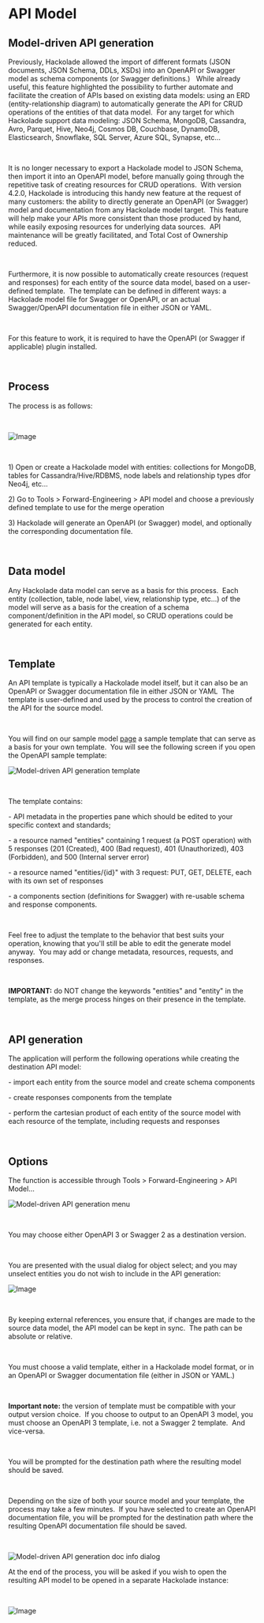 # API Model

## Model-driven API generation

Previously, Hackolade allowed the import of different formats (JSON documents, JSON Schema, DDLs, XSDs) into an OpenAPI or Swagger model as schema components (or Swagger definitions.) &nbsp; While already useful, this feature highlighted the possibility to further automate and facilitate the creation of APIs based on existing data models: using an ERD (entity-relationship diagram) to automatically generate the API for CRUD operations of the entities of that data model.&nbsp; For any target for which Hackolade support data modeling: JSON Schema, MongoDB, Cassandra, Avro, Parquet, Hive, Neo4j, Cosmos DB, Couchbase, DynamoDB, Elasticsearch, Snowflake, SQL Server, Azure SQL, Synapse, etc...

&nbsp;

It is no longer necessary to export a Hackolade model to JSON Schema, then import it into an OpenAPI model, before manually going through the repetitive task of creating resources for CRUD operations.&nbsp; With version 4.2.0, Hackolade is introducing this handy new feature at the request of many customers: the ability to directly generate an OpenAPI (or Swagger) model and documentation from any Hackolade model target.&nbsp; This feature will help make your APIs more consistent than those produced by hand, while easily exposing resources for underlying data sources.&nbsp; API maintenance will be greatly facilitated, and Total Cost of Ownership reduced.

&nbsp;

Furthermore, it is now possible to automatically create resources (request and responses) for each entity of the source data model, based on a user-defined template.&nbsp; The template can be defined in different ways: a Hackolade model file for Swagger or OpenAPI, or an actual Swagger/OpenAPI documentation file in either JSON or YAML.

&nbsp;

For this feature to work, it is required to have the OpenAPI (or Swagger if applicable) plugin installed.

&nbsp;

## Process

The process is as follows:

&nbsp;

![Image](<lib/Model-driven%20API%20generation%20process.png>)

&nbsp;

&#49;) Open or create a Hackolade model with entities: collections for MongoDB, tables for Cassandra/Hive/RDBMS, node labels and relationship types dfor Neo4j, etc...

&#50;) Go to Tools \> Forward-Engineering \> API model and choose a previously defined template to use for the merge operation

&#51;) Hackolade will generate an OpenAPI (or Swagger) model, and optionally the corresponding documentation file.

&nbsp;

## Data model

Any Hackolade data model can serve as a basis for this process.&nbsp; Each entity (collection, table, node label, view, relationship type, etc...) of the model will serve as a basis for the creation of a schema component/definition in the API model, so CRUD operations could be generated for each entity.

&nbsp;

## Template&nbsp;

An API template is typically a Hackolade model itself, but it can also be an OpenAPI or Swagger documentation file in either JSON or YAML&nbsp; The template is user-defined and used by the process to control the creation of the API for the source model.

&nbsp;

You will find on our sample model [page](<https://hackolade.com/samplemodels.html#api> "target=\"\_blank\"") a sample template that can serve as a basis for your own template.&nbsp; You will see the following screen if you open the OpenAPI sample template:

![Model-driven API generation template](<lib/Model-driven%20API%20generation%20template.png>)

&nbsp;

The template contains:

\- API metadata in the properties pane which should be edited to your specific context and standards;

\- a resource named "entities" containing 1 request (a POST operation) with 5 responses (201 (Created), 400 (Bad request), 401 (Unauthorized), 403 (Forbidden), and 500 (Internal server error)

\- a resource named "entities/{id}" with 3 request: PUT, GET, DELETE, each with its own set of responses

\- a components section (definitions for Swagger) with re-usable schema and response components.

&nbsp;

Feel free to adjust the template to the behavior that best suits your operation, knowing that you'll still be able to edit the generate model anyway.&nbsp; You may add or change metadata, resources, requests, and responses.

&nbsp;

**IMPORTANT:** do NOT change the keywords "entities" and "entity" in the template, as the merge process hinges on their presence in the template.

&nbsp;

## API generation

The application will perform the following operations while creating the destination API model:

\- import each entity from the source model and create schema components

\- create responses components from the template

\- perform the cartesian product of each entity of the source model with each resource of the template, including requests and responses

&nbsp;

## Options

The function is accessible through Tools \> Forward-Engineering \> API Model...

![Model-driven API generation menu](<lib/Model-driven%20API%20generation%20menu.png>)

&nbsp;

You may choose either OpenAPI 3 or Swagger 2 as a destination version.

&nbsp;

You are presented with the usual dialog for object select; and you may unselect entities you do not wish to include in the API generation:&nbsp;

![Image](<lib/Model-driven%20API%20generation%20entity%20selection.png>)

&nbsp;

By keeping external references, you ensure that, if changes are made to the source data model, the API model can be kept in sync.&nbsp; The path can be absolute or relative.

&nbsp;

You must choose a valid template, either in a Hackolade model format, or in an OpenAPI or Swagger documentation file (either in JSON or YAML.) &nbsp;

&nbsp;

**Important note:** the version of template must be compatible with your output version choice.&nbsp; If you choose to output to an OpenAPI 3 model, you must choose an OpenAPI 3 template, i.e. not a Swagger 2 template.&nbsp; And vice-versa.

&nbsp;

You will be prompted for the destination path where the resulting model should be saved.

&nbsp;

Depending on the size of both your source model and your template, the process may take a few minutes.&nbsp; If you have selected to create an OpenAPI documentation file, you will be prompted for the destination path where the resulting OpenAPI documentation file should be saved.

&nbsp;

![Model-driven API generation doc info dialog](<lib/Model-driven%20API%20generation%20doc%20info%20dialog.png>)

At the end of the process, you will be asked if you wish to open the resulting API model to be opened in a separate Hackolade instance:

&nbsp;

![Image](<lib/Model-driven%20API%20generation%20success%20dialog.png>)


